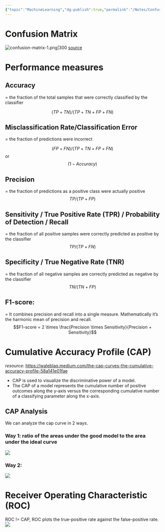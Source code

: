 ```yaml
---
{"topic":"MachineLearning","dg-publish":true,"permalink":"/Notes/Confusion Matrix/","dgPassFrontmatter":true,"noteIcon":""}
---
```



# Confusion Matrix
![confusion-matrix-1.png|300](/img/user/assets/images/confusion-matrix-1.png)
[source](https://towardsdatascience.com/confusion-matrix-for-your-multi-class-machine-learning-model-ff9aa3bf7826)

# Performance measures
## Accuracy 
= the fraction of the total samples that were correctly classified by the classifier

$$(TP+TN)/(TP+TN+FP+FN)$$
## Misclassification Rate/Classification Error
= the fraction of predictions were incorrect

$$(FP+FN)/(TP+TN+FP+FN)$$ or $$(1-Accuracy)$$
## Precision
= the fraction of predictions as a positive class were actually positive
$$TP/(TP+FP)$$
## Sensitivity / True Positive Rate (TPR) / Probability of Detection / Recall
= the fraction of all positive samples were correctly predicted as positive by the classifier
$$TP/(TP+FN)$$
## Specificity / True Negative Rate (TNR)
= the fraction of all negative samples are correctly predicted as negative by the classifier
$$TN/(TN+FP)$$
## F1-score: 
= It combines precision and recall into a single measure. Mathematically it’s the harmonic mean of precision and recall.
$$F1-score = 2 \times \frac{Precision \times Sensitivity}{Precision + Sensitivity}$$


# Cumulative Accuracy Profile (CAP)
*resource*: https://waleblaq.medium.com/the-cap-curves-the-cumulative-accuracy-profile-58a141e01fae
 - CAP is used to visualize the discriminative power of a model. 
 - The CAP of a model represents the cumulative number of positive outcomes along the y-axis versus the corresponding cumulative number of a classifying parameter along the x-axis.
 ## CAP Analysis
We can analyze the cap curve in 2 ways.
 ### Way 1: ratio of the areas under the good model to the area under the ideal curve
 ![](/img/user/assets/images/confusion-matrix-2.png)
 ### Way 2:
![](/img/user/assets/images/confusion-matrix-3.png)
# Receiver Operating Characteristic (ROC)
ROC != CAP, ROC plots the true-positive rate against the false-positive rate.
![](/img/user/assets/images/ROC.png)